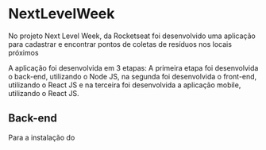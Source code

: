 # NextLevelWeek

<p> No projeto Next Level Week, da Rocketseat foi desenvolvido uma aplicação para cadastrar e encontrar pontos de coletas de resíduos nos
locais próximos</p>
<p> A aplicação foi desenvolvida em 3 etapas: A primeira etapa foi desenvolvida o back-end, utilizando o Node JS, na segunda foi
desenvolvida o front-end, utilizando o React JS e na terceira foi desenvolvida a aplicação mobile, utilizando o React JS.

## Back-end
Para a instalação do 

